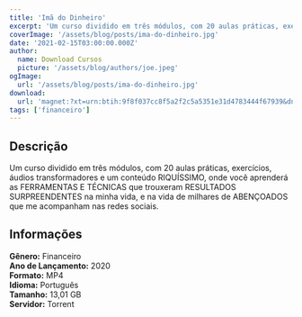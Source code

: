 ```yaml
---
title: 'Imã do Dinheiro'
excerpt: 'Um curso dividido em três módulos, com 20 aulas práticas, exercícios, áudios transformadores e um conteúdo RIQUÍSSIMO, onde você aprenderá as FERRAMENTAS E TÉCNICAS que trouxeram RESULTADOS SURPREENDENTES na minha vida, e na vida de milhares de ABENÇOADOS que me acompanham nas redes sociais. <'
coverImage: '/assets/blog/posts/ima-do-dinheiro.jpg'
date: '2021-02-15T03:00:00.000Z'
author:
  name: Download Cursos
  picture: '/assets/blog/authors/joe.jpeg'
ogImage:
  url: '/assets/blog/posts/ima-do-dinheiro.jpg'
download:
  url: 'magnet:?xt=urn:btih:9f8f037cc8f5a2f2c5a5351e31d4783444f67939&dn=Im%c3%a3%20do%20Dinheiro&tr=udp%3a%2f%2ftracker.openbittorrent.com%3a1337%2fannounce&tr=udp%3a%2f%2ftracker.opentrackr.org%3a1337%2fannounce'
tags: ['financeiro']
---
```

<h2>Descrição</h2>
<p>Um curso dividido em três módulos, com 20 aulas práticas, exercícios, áudios transformadores e um conteúdo RIQUÍSSIMO, onde você aprenderá as FERRAMENTAS E TÉCNICAS que trouxeram RESULTADOS SURPREENDENTES na minha vida, e na vida de milhares de ABENÇOADOS que me acompanham nas redes sociais.</p><h2>Informações</h2><p><strong>Gênero:</strong> Financeiro<br/> <strong>Ano de Lançamento:</strong> 2020<br/> <strong>Formato:</strong> MP4<br/> <strong>Idioma:</strong> Português<br/> <strong>Tamanho:</strong> 13,01 GB<br/> <strong>Servidor:</strong> Torrent</p>
